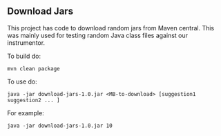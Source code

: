 ## Download Jars

This project has code to download random jars from Maven central. This was 
mainly used for testing random Java class files against our instrumentor.

To build do:

	mvn clean package

To use do:

	java -jar download-jars-1.0.jar <MB-to-download> [suggestion1 suggestion2 ... ]

For example:

	java -jar download-jars-1.0.jar 10

